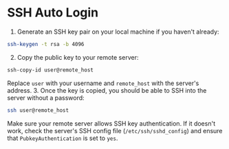 # SSH Auto Login

1. Generate an SSH key pair on your local machine if you haven't already:

```bash
ssh-keygen -t rsa -b 4096
```

2. Copy the public key to your remote server:

```bash
ssh-copy-id user@remote_host
```

Replace `user` with your username and `remote_host` with the server's address. 3. Once the key is copied, you should be able to SSH into the server without a password:

```bash
ssh user@remote_host
```

Make sure your remote server allows SSH key authentication. If it doesn't work, check the server's SSH config file (`/etc/ssh/sshd_config`) and ensure that `PubkeyAuthentication` is set to `yes`.
